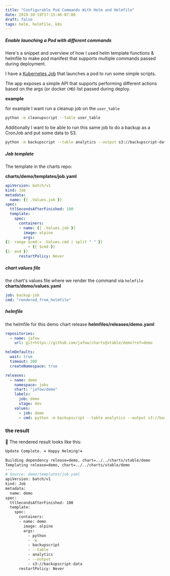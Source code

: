 ```yaml
---
title: "Configurable Pod Commands With Helm and Helmfile"
date: 2019-10-19T17:15:46-07:00
draft: false
tags: helm, helmfile, k8s
---
```


##### Enable launching a Pod with different commands
Here's a snippet and overview of how I used helm template functions &
helmfile to make pod manifest that supports multiple commands passed during
deployment.

I have a [Kubernetes
Job](https://kubernetes.io/docs/concepts/workloads/controllers/jobs-run-to-completion/#writing-a-job-spec) that launches a pod to run some simple scripts.

The app exposes a simple API that supports performing different 
actions based on the args (or docker `CMD`) list passed during deploy.

**example**

for example I want run a cleanup job on the `user_table`
```bash
python -m cleanupscript --table user_table
```

Additionally I want to be able to run this same job to do a backup as a CronJob and put some data to S3.

```bash
python -m backupscript --table analytics --output s3://backupscript-data
```

##### Job template
The template in the charts repo:

**charts/demo/templates/job.yaml**
```yaml
apiVersion: batch/v1
kind: Job
metadata:
  name: {{ .Values.job }}
spec:
  ttlSecondsAfterFinished: 100
  template:
    spec:
      containers:
      - name: {{ .Values.job }}
        image: alpine
        args:
{{- range $cmd:= .Values.cmd | split " " }}
          - {{ $cmd }}
{{- end }}
      restartPolicy: Never
```

#####  chart values file

the chart's values file where we render the command via `helmfile`
**charts/demo/values.yaml**
```yaml
job: backup-job
cmd: "rendered_from_helmfile"
```

##### helmfile

the helmfile for this demo chart release
**helmfiles/releases/demo.yaml**
```yaml
repositories:
  - name: jafow
    url: git+https://github.com/jafow/charts@stable/demo?ref=demo

helmDefaults:
  wait: true
  timeout: 300
  createNamespace: true

releases:
  - name: demo
    namespace: jobs
    chart: "jafow/demo"
    labels:
      job: demo
      stage: dev
    values:
      - job: demo
      - cmd: python -m backupscript --table analytics --output s3://backupscript-data
```

### the result

🎉 The rendered result looks like this:

```bash
Update Complete. ⎈ Happy Helming!⎈

Building dependency release=demo, chart=../../charts/stable/demo
Templating release=demo, chart=../../charts/stable/demo
---
# Source: demo/templates/job.yaml
apiVersion: batch/v1
kind: Job
metadata:
  name: demo
spec:
  ttlSecondsAfterFinished: 100
  template:
    spec:
      containers:
      - name: demo
        image: alpine
        args:
          - python
          - -m
          - backupscript
          - --table
          - analytics
          - --output
          - s3://backupscript-data
      restartPolicy: Never
```
